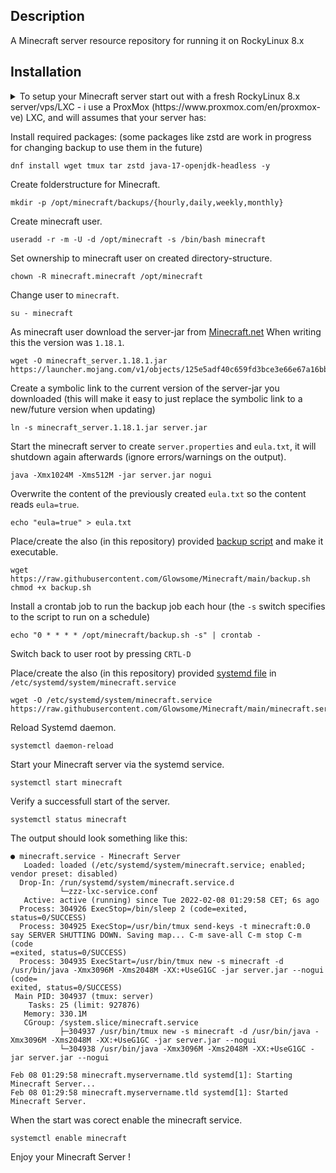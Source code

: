 ## Description ##
A Minecraft server resource repository for running it on RockyLinux 8.x

## Installation ##
<details>
<summary>To setup your Minecraft server start out with a fresh RockyLinux 8.x server/vps/LXC -  i use a ProxMox (https://www.proxmox.com/en/proxmox-ve) LXC,
and will assumes that your server has:</summary>
  
    - (atleast) 4Gb of memory available.
    - Default minecraft port 25565 (TCP/UDP) open in firewall
    - SSH acccess to the box.
</details>

Install required packages: (some packages like zstd are work in progress for changing backup to use them in the future)
```
dnf install wget tmux tar zstd java-17-openjdk-headless -y
```

Create folderstructure for Minecraft.
```
mkdir -p /opt/minecraft/backups/{hourly,daily,weekly,monthly}
```

Create minecraft user.
```
useradd -r -m -U -d /opt/minecraft -s /bin/bash minecraft
```

Set ownership to minecraft user on created directory-structure.
```
chown -R minecraft.minecraft /opt/minecraft
```

Change user to `minecraft`.
```
su - minecraft
```

As minecraft user download the server-jar from [Minecraft.net](https://www.minecraft.net/en-us/download/server) When writing this the version was `1.18.1`.
```
wget -O minecraft_server.1.18.1.jar https://launcher.mojang.com/v1/objects/125e5adf40c659fd3bce3e66e67a16bb49ecc1b9/server.jar
```

Create a symbolic link to the current version of the server-jar you downloaded (this will make it easy to just replace the symbolic link to a new/future version when updating)
```
ln -s minecraft_server.1.18.1.jar server.jar
```

Start the minecraft server to create `server.properties` and `eula.txt`, it will shutdown again afterwards (ignore errors/warnings on the output).
```
java -Xmx1024M -Xms512M -jar server.jar nogui
```

Overwrite the content of the previously created `eula.txt` so the content reads `eula=true`.
```
echo "eula=true" > eula.txt
```

Place/create the also (in this repository) provided [backup script](https://raw.githubusercontent.com/Glowsome/Minecraft/main/backup.sh) and make it executable.
```
wget https://raw.githubusercontent.com/Glowsome/Minecraft/main/backup.sh
chmod +x backup.sh
```

Install a crontab job to run the backup job each hour (the `-s` switch specifies to the script to run on a schedule)
```
echo "0 * * * * /opt/minecraft/backup.sh -s" | crontab -
```


Switch back to user root by pressing `CRTL-D` 

Place/create the also (in this repository) provided [systemd file](https://raw.githubusercontent.com/Glowsome/Minecraft/main/minecraft.service) in `/etc/systemd/system/minecraft.service`
```
wget -O /etc/systemd/system/minecraft.service https://raw.githubusercontent.com/Glowsome/Minecraft/main/minecraft.service
```

Reload Systemd daemon.
```
systemctl daemon-reload
```

Start your Minecraft server via the systemd service.
```
systemctl start minecraft
```

Verify a successfull start of the server.
```
systemctl status minecraft
```
The output should look something like this:
```
● minecraft.service - Minecraft Server
   Loaded: loaded (/etc/systemd/system/minecraft.service; enabled; vendor preset: disabled)
  Drop-In: /run/systemd/system/minecraft.service.d
           └─zzz-lxc-service.conf
   Active: active (running) since Tue 2022-02-08 01:29:58 CET; 6s ago
  Process: 304926 ExecStop=/bin/sleep 2 (code=exited, status=0/SUCCESS)
  Process: 304925 ExecStop=/usr/bin/tmux send-keys -t minecraft:0.0 say SERVER SHUTTING DOWN. Saving map... C-m save-all C-m stop C-m (code
=exited, status=0/SUCCESS)
  Process: 304935 ExecStart=/usr/bin/tmux new -s minecraft -d /usr/bin/java -Xmx3096M -Xms2048M -XX:+UseG1GC -jar server.jar --nogui (code=
exited, status=0/SUCCESS)
 Main PID: 304937 (tmux: server)
    Tasks: 25 (limit: 927876)
   Memory: 330.1M
   CGroup: /system.slice/minecraft.service
           ├─304937 /usr/bin/tmux new -s minecraft -d /usr/bin/java -Xmx3096M -Xms2048M -XX:+UseG1GC -jar server.jar --nogui
           └─304938 /usr/bin/java -Xmx3096M -Xms2048M -XX:+UseG1GC -jar server.jar --nogui

Feb 08 01:29:58 minecraft.myservername.tld systemd[1]: Starting Minecraft Server...
Feb 08 01:29:58 minecraft.myservername.tld systemd[1]: Started Minecraft Server.
```
When the start was corect enable the minecraft service.
```
systemctl enable minecraft
```

Enjoy your Minecraft Server !
